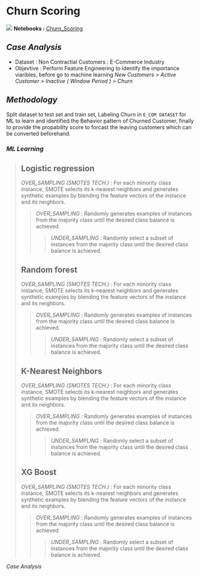 # Churn Scoring

[![](https://img.shields.io/badge/-Python-green)](#) 
 **Notebooks :** [Churn_Scoring](https://github.com/Alongkon128/MADT2-Cus.Analytics/blob/main/Workshop%203/Churn_scoring.ipynb)  

## _Case Analysis_
* Dataset : Non Contractial Customers : E-Commerce Industry
* Objevtive : Perform Feature Engineering to identify the importance viaribles, before go to machine learning
_New Customers > Active Customer > Inactive ( Window Period ) > Churn_


## _Methodology_
Split dataset to test set and train set, Labeling Churn in `E_COM DATASET` for ML to learn and identified the Behavior pattern of Churned Customer, finally to provide the propability score to forcast the leaving customers which can be converted beforehand.
### _ML Learning_
> ## **Logistic regression**
> 
>_OVER_SAMPLING (SMOTES TECH.)_ : For each minority class instance, SMOTE selects its k-nearest neighbors and generates synthetic examples by blending the feature vectors of the instance and its neighbors.
>>_OVER_SAMPLING_ : Randomly generates examples of instances from the majority class until the desired class balance is achieved.
>>>_UNDER_SAMPLING_ : Randomly select a subset of instances from the majority class until the desired class balance is achieved.
>
> ## **Random forest**
> 
>_OVER_SAMPLING (SMOTES TECH.)_ : For each minority class instance, SMOTE selects its k-nearest neighbors and generates synthetic examples by blending the feature vectors of the instance and its neighbors.
>>_OVER_SAMPLING_ : Randomly generates examples of instances from the majority class until the desired class balance is achieved.
>>>_UNDER_SAMPLING_ : Randomly select a subset of instances from the majority class until the desired class balance is achieved.
>
> ## **K-Nearest Neighbors**
> 
>_OVER_SAMPLING (SMOTES TECH.)_ : For each minority class instance, SMOTE selects its k-nearest neighbors and generates synthetic examples by blending the feature vectors of the instance and its neighbors.
>>_OVER_SAMPLING_ : Randomly generates examples of instances from the majority class until the desired class balance is achieved.
>>>_UNDER_SAMPLING_ : Randomly select a subset of instances from the majority class until the desired class balance is achieved.
>
> ## **XG Boost**
> 
>_OVER_SAMPLING (SMOTES TECH.)_ : For each minority class instance, SMOTE selects its k-nearest neighbors and generates synthetic examples by blending the feature vectors of the instance and its neighbors.
>>_OVER_SAMPLING_ : Randomly generates examples of instances from the majority class until the desired class balance is achieved.
>>>_UNDER_SAMPLING_ : Randomly select a subset of instances from the majority class until the desired class balance is achieved.
>
_Case Analysis_

